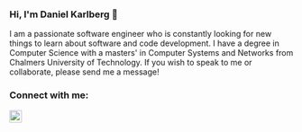 ### Hi, I'm Daniel Karlberg 👋

I am a passionate software engineer who is constantly looking for new things to learn about software and code development. I have a degree in Computer Science with a masters' in Computer Systems and Networks from Chalmers University of Technology. If you wish to speak to me or collaborate, please send me a message!

### Connect with me: 
[<img alt="codeSTACKr | LinkedIn" width="22px" src="https://cdn.jsdelivr.net/npm/simple-icons@v3/icons/linkedin.svg" />][linkedin]

[linkedin]: https://www.linkedin.com/in/danielaagekarlberg/

